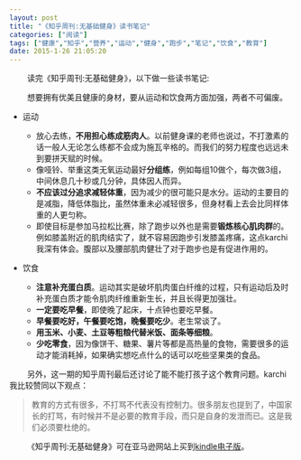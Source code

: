 ```yaml
---
layout: post
title: "《知乎周刊:无基础健身》读书笔记"
categories: ["阅读"]
tags: ["健康","知乎","营养","运动","健身","跑步","笔记","饮食","教育"]
date: 2015-1-26 21:05:20
---
```

&nbsp;&nbsp;&nbsp;&nbsp;&nbsp;&nbsp;&nbsp;&nbsp;读完《知乎周刊:无基础健身》，以下做一些读书笔记:

&nbsp;&nbsp;&nbsp;&nbsp;&nbsp;&nbsp;&nbsp;&nbsp;想要拥有优美且健康的身材，要从运动和饮食两方面加强，两者不可偏废。

- 运动
    - 放心去练，**不用担心练成筋肉人**。以前健身课的老师也说过，不打激素的话一般人无论怎么练都不会成为施瓦辛格的。而我们的努力程度也远远未到要拼天赋的时候。
    - 像哑铃、举重这类无氧运动最好**分组练**，例如每组10做个，每次做3组，中间休息几十秒或几分钟，具体因人而异。
    - **不应该过分追求减轻体重**，因为减少的很可能只是水分。运动的主要目的是减脂，降低体脂比，虽然体重未必减轻很多，但身材看上去会比同样体重的人更匀称。
    - 即使目标是参加马拉松比赛，除了跑步以外也是需要**锻炼核心肌肉群**的。例如膝盖附近的肌肉结实了，就不容易因跑步引发膝盖疼痛，这点karchi我深有体会。腹部以及腰部肌肉健壮了对于跑步也是有促进作用的。

- 饮食
    - **注意补充蛋白质**。运动其实是破坏肌肉蛋白纤维的过程，只有运动后及时补充蛋白质才能令肌肉纤维重新生长，并且长得更加强壮。
    - **一定要吃早餐**，即使晚了起床，十点钟也要吃早餐。
    - **早餐要吃好，午餐要吃饱，晚餐要吃少**。老生常谈了。
    - **用玉米、小麦、土豆等粗粮代替米饭、面条等细粮**。
    - **少吃零食**，因为像饼干、糖果、薯片等都是高热量的食物，需要很多的运动才能消耗掉，如果确实想吃点什么的话可以吃些坚果类的食品。

&nbsp;&nbsp;&nbsp;&nbsp;&nbsp;&nbsp;&nbsp;&nbsp;另外，这一期的知乎周刊最后还讨论了能不能打孩子这个教育问题。karchi我比较赞同以下观点：

> 教育的方式有很多，不打骂不代表没有控制力。很多朋友也提到了，中国家长的打骂，有时候并不是必要的教育手段，而只是自身的发泄而已。这是我们必须要杜绝的。

&nbsp;&nbsp;&nbsp;&nbsp;&nbsp;&nbsp;&nbsp;&nbsp;《知乎周刊:无基础健身》可在亚马逊网站上买到[kindle电子版](http://www.amazon.cn/%E7%9F%A5%E4%B9%8E%E5%91%A8%E5%88%8A%C2%B7%E6%97%A0%E5%9F%BA%E7%A1%80%E5%81%A5%E8%BA%AB-%E7%9F%A5%E4%B9%8E/dp/B00F5UANG6/)。
